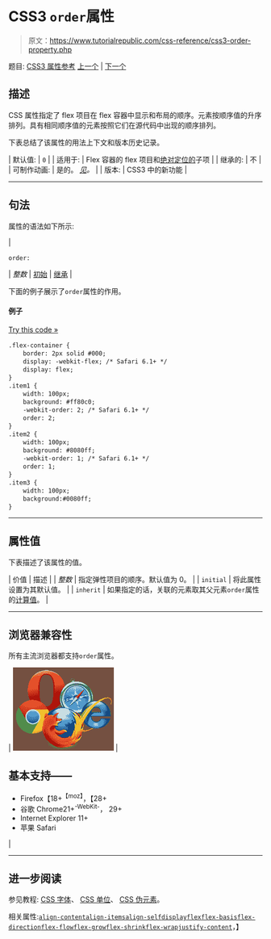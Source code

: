 # CSS3 `order`属性

> 原文：<https://www.tutorialrepublic.com/css-reference/css3-order-property.php>

题目: [CSS3 属性参考](css3-properties.php) [上一个](css3-opacity-property.php) | [下一个](css-outline-property.php)

## 描述

CSS 属性指定了 flex 项目在 flex 容器中显示和布局的顺序。元素按顺序值的升序排列。具有相同顺序值的元素按照它们在源代码中出现的顺序排列。

下表总结了该属性的用法上下文和版本历史记录。

| 默认值: | `0` |
| 适用于: | Flex 容器的 flex 项目和[绝对定位的](../css-tutorial/css-position.php#absolute-positioning)子项 |
| 继承的: | 不 |
| 可制作动画: | 是的。 [*见*](css-animatable-properties.php)*。* |
| 版本: | CSS3 中的新功能 |

* * *

## 句法

属性的语法如下所示:

| 

```
order: 
```

 | *整数* &#124; [初始](../definitions.php#initial) &#124; [继承](../definitions.php#inherit) |

下面的例子展示了`order`属性的作用。

#### 例子

[Try this code »](../codelab.php?topic=css3&file=order-property "Try this code using online Editor")

```
.flex-container {
    border: 2px solid #000;
    display: -webkit-flex; /* Safari 6.1+ */
    display: flex;
} 
.item1 {
    width: 100px;
    background: #ff80c0;
    -webkit-order: 2; /* Safari 6.1+ */
    order: 2;
}
.item2 {
    width: 100px;
    background: #8080ff;
    -webkit-order: 1; /* Safari 6.1+ */
    order: 1;
}
.item3 {
    width: 100px;
    background:#0080ff;
}
```

* * *

## 属性值

下表描述了该属性的值。

| 价值 | 描述 |
| *整数* | 指定弹性项目的顺序。默认值为 0。 |
| `initial` | 将此属性设置为其默认值。 |
| `inherit` | 如果指定的话，关联的元素取其父元素`order`属性的[计算值](../definitions.php#computed-value)。 |

* * *

## 浏览器兼容性

所有主流浏览器都支持`order`属性。

| ![Browsers Icon](img/e9331123c77668c1832e541c2fca1002.png) | 

## 基本支持——

*   Firefox【18+<sup class="badge">【moz】</sup>，【28+
*   谷歌 Chrome21+<sup class="badge">-WebKit-</sup>， 29+
*   Internet Explorer 11+
*   苹果 Safari

 |

* * *

## 进一步阅读

参见教程: [CSS 字体](../css-tutorial/css-fonts.php)、 [CSS 单位](../css-tutorial/css-units.php)、 [CSS 伪元素](../css-tutorial/css-pseudo-elements.php)。

相关属性:[`align-content`](css3-align-content-property.php)[`align-items`](css3-align-items-property.php)[`align-self`](css3-align-self-property.php)[`display`](css-display-property.php)[`flex`](css3-flex-property.php)[`flex-basis`](css3-flex-basis-property.php)[`flex-direction`](css3-flex-direction-property.php)[`flex-flow`](css3-flex-flow-property.php)[`flex-grow`](css3-flex-grow-property.php)[`flex-shrink`](css3-flex-shrink-property.php)[`flex-wrap`](css3-flex-wrap-property.php)[`justify-content`](css3-justify-content-property.php)，】